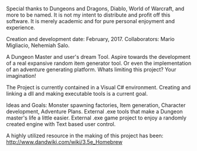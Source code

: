 Special thanks to Dungeons and Dragons, Diablo, World of Warcraft, and more to be named. It is not my intent to distribute and profit 
off this software. It is merely academic and for pure personal enjoyment and experience.

Creation and development date: February, 2017. 
Collaborators: Mario Migliacio, Nehemiah Salo.

A Dungeon Master and user's dream Tool. Aspire towards the development of a real expansive random item generator tool.
Or even the implementation of an adventure generating platform. Whats limiting this project? Your imagination!

The Project is currently contained in a Visual C# environment. Creating and linking a dll and making executable tools is a current goal.

Ideas and Goals: Monster spawning factories, Item generation, Character development, Adventure Plans. External .exe tools that make
a Dungeon master's life a little easier. External .exe game project to enjoy a randomly created engine with Text based user control.

A highly utilized resource in the making of this project has been: http://www.dandwiki.com/wiki/3.5e_Homebrew
